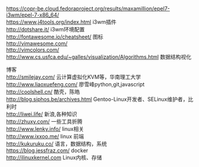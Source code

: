 https://copr-be.cloud.fedoraproject.org/results/maxamillion/epel7-i3wm/epel-7-x86_64/  
https://www.j4tools.org/index.html  i3wm插件  
http://dotshare.it/ i3wm环境配置  
http://fontawesome.io/cheatsheet/   图标  
http://vimawesome.com/  
http://vimcolors.com/  
http://www.cs.usfca.edu/~galles/visualization/Algorithms.html  数据结构视化  


博客  
http://smilejay.com/    云计算虚拟化KVM等，华南理工大学  
http://www.liaoxuefeng.com/ 廖雪峰python,git,javascript  
http://coolshell.cn/    酷壳，陈皓  
http://blog.siphos.be/archives.html  Gentoo-Linux开发者、SELinux维护者，比利时  
http://liwei.life/  新浪,各种知识  
http://zhuxy.com/  一些工具折腾  
http://www.lenky.info/  linux相关  
http://www.ixxoo.me/    linux 前端  
http://kukuruku.co/ 语言，数据结构，系统  
https://blog.jessfraz.com/ docker  
http://ilinuxkernel.com  Linux内核、存储  
